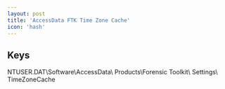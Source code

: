 ```yaml
---
layout: post
title: 'AccessData FTK Time Zone Cache'
icon: 'hash'
---
```


## Keys

NTUSER.DAT\Software\AccessData\ Products\Forensic Toolkit\ Settings\ TimeZoneCache

